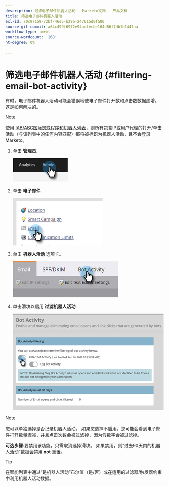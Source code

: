 ```yaml
---
description: 过滤电子邮件机器人活动 — Marketo文档 — 产品文档
title: 筛选电子邮件机器人活动
exl-id: 70c97159-72bf-46e5-b29b-247615d0fa80
source-git-commit: a64c499f6972e94adfecbe164d86f7db1b1447aa
workflow-type: tm+mt
source-wordcount: '168'
ht-degree: 0%

---
```


# 筛选电子邮件机器人活动 {#filtering-email-bot-activity}

有时，电子邮件机器人活动可能会错误地使电子邮件打开数和点击数数据虚增。 这是如何解决的。

>[!NOTE]
>
>使用 [IAB/ABC国际蜘蛛程序和机器人列表](https://www.iab.com/guidelines/iab-abc-international-spiders-bots-list/)，则所有包含IP或用户代理的打开/单击活动（与该列表中的任何内容匹配）都将被标识为机器人活动，且不会登录Marketo。

1. 单击 **管理员**.

   ![](assets/filtering-email-bot-activity-1.png)

1. 单击 **电子邮件**.

   ![](assets/filtering-email-bot-activity-2.png)

1. 单击 **机器人活动** 选项卡。

   ![](assets/filtering-email-bot-activity-3.png)

1. 单击滑块以启用 **过滤机器人活动**.

   ![](assets/filtering-email-bot-activity-4.png)

>[!NOTE]
>
>您可以单独选择是否记录机器人活动。 如果您选择不启用，您可能会看到电子邮件打开数量骤减，并且点击次数会被过滤掉，因为假数字会被过滤掉。

**可选步骤**:要禁用该功能，只需取消选择滑块。 如果禁用，则“过去90天内的机器人活动”数据会禁用 **not** 重置。

>[!TIP]
>
>在智能列表中通过“是机器人活动”布尔值（是/否）或在适用的过滤器/触发器约束中利用机器人活动数据。
